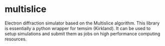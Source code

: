 # multislice

Electron diffraction simulator based on the Multislice algorithm. This library is essentially a python wrapper for temsim (Kirkland). It can be used to setup simulations and submit them as jobs on high performance computing resources.
